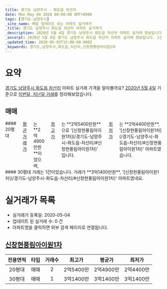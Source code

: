 ```yaml
---
title: 경기도 남양주시 - 화도읍 차산리
date: Mon May 04 2020 00:00:00 GMT+0900
tags: [경기도-남양주시]
_site_name: 매일 업데이트 되는 아파트 실거래가
_title: 경기도 남양주시 화도읍 차산리 아파트 실거래가
_description: 2020년 5월 4일 경기도 남양주시 화도읍 차산리 아파트 실거래 정보입니다. 1건 아파트 정보가 있습니다.
_excerpt: 2020년 5월 4일 경기도 남양주시 화도읍 차산리 아파트 실거래 정보입니다. 1건 아파트 정보가 있습니다.
_updated_time: 2020-05-03T15:00:00.000Z
_keywords: 경기도,남양주시,화도읍,차산리,신창현풍림아이원1차
---
```





# 요약
<ins>경기도 남양주시 화도읍 차산리</ins> 아파트 실거래 가격을 알아볼까요? <ins>2020년 5월 4일</ins> 기준으로 <ins>이번달, 지난달 거래</ins>를 정리해보았습니다.

## 매매
<div class="container">
<div class="six columns" markdown="1">
#### 20평대
<ins>평균 거래가</ins>는 **2억4900만원**이었으며, <ins>최고가</ins>는 **2억5400만원**으로 '[신창현풍림아이원1차](/경기도-남양주시-화도읍-차산리/#신창현풍림아이원1차)' 입니다. <ins>최저가</ins>는 **2억4400만원**, '[신창현풍림아이원1차](/경기도-남양주시-화도읍-차산리/#신창현풍림아이원1차)' 아파트였습니다.
</div>
<div class="six columns" markdown="1">
#### 30평대
거래는 1건이었습니다. 거래가 **3억1400만원**, '[신창현풍림아이원1차](/경기도-남양주시-화도읍-차산리/#신창현풍림아이원1차)' 아파트였네요.
</div>
</div>



# 실거래가 목록
- 실거래가 등록일: 2020-05-04
- 업데이트 된 실거래 수: 0 건
- 아파트명을 클릭하면 외부 검색 페이지로 연결됩니다.

## [신창현풍림아이원1차](#신창현풍림아이원1차)

|전용면적|타입|거래수|최고가|평균가|최저가|
|:---:|:---:|:---:|:---:|:---:|:---:|
|20평대|<span class="deal-type-1">매매</span>|2|2억5400만|2억4900만|2억4400만|
|30평대|<span class="deal-type-1">매매</span>|1|3억1400만|3억1400만|3억1400만|

<br/>



